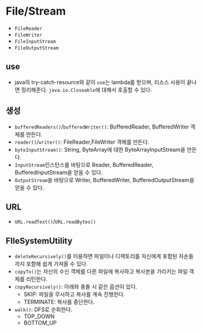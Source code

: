 # File/Stream

- `FileReader`
- `FileWriter`
- `FileInputStream`
- `FileOutputStream`

## use
- java의 try-catch-resource와 같이 `use`는 lambda를 받으며, 리소스 사용이 끝나면 정리해준다. `java.io.Closeable`에 대해서 호출할 수 있다.

## 생성
- `bufferedReaders()`/`bufferedWriter()`: BufferedReader, BufferedWriter 객체를 만든다.
- `reader()`/`writer()`: FileReader,FileWriter 객체를 만든다.
- `byteInputStream()`: String, ByteArray에 대한 ByteArrayInputStream을 만든다.
- `InputStream`인스턴스를 바탕으로 Reader, BufferedReader, BufferedInputStream을 얻을 수 있다.
- `OutputStream`을 바탕으로 Writer, BufferedWriter, BufferedOutputStream을 얻을 수 있다.

## URL
- `URL.readText()`/`URL.readBytes()`

## FIleSystemUtility
- `deleteRecursively()`를 이용하면 파일이나 디렉토리를 자신에게 포함된 자손들까지 포함해 쉽게 가져올 수 있다.
- `copyTo()`는 자신의 수신 객체를 다른 파일에 복사하고 복사본을 가리키는 파일 객체를 리턴한다.
- `copyRecursively()`: 아래와 충돌 시 같은 옵션이 있다. 
  - SKIP: 파일을 무시하고 복사를 계속 진행한다.
  - TERMINATE: 복사를 중단한다.
- `walk()`: DFS로 순회한다.
  - TOP_DOWN
  - BOTTOM_UP